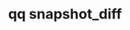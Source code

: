 ---
category: snapshot
command: snapshot_diff
keywords: qq, qq_cli, snapshot_diff
optional_options:
- alternate: []
  help: Snapshot ID of the newer snapshot
  name: --newer-snapshot
  required: true
- alternate: []
  help: Snapshot ID of the older snapshot
  name: --older-snapshot
  required: true
- alternate: []
  help: Max snapshot diff entries to return per request
  name: --page-size
  required: false
permalink: /qq-cli-command-guide/snapshot/snapshot_diff.html
positional_options: []
sidebar: qq_cli_command_reference_sidebar
summary: This section explains how to use the <code>qq snapshot_diff</code> command.
synopsis: List the changed files and directories between two snapshots.
title: qq snapshot_diff
usage: qq snapshot_diff [-h] --newer-snapshot NEWER_SNAPSHOT --older-snapshot OLDER_SNAPSHOT
  [--page-size PAGE_SIZE]
zendesk_source: qq CLI Command Guide

---